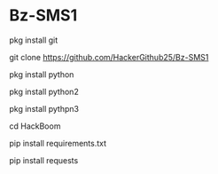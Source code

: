 # Bz-SMS1
pkg install git

git clone https://github.com/HackerGithub25/Bz-SMS1

pkg install python

pkg install python2

pkg install pythpn3

cd HackBoom

pip install requirements.txt

pip install requests
